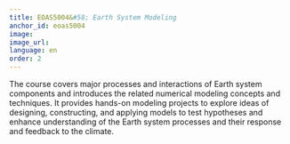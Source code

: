 ```yaml
---
title: EOAS5004&#58; Earth System Modeling
anchor_id: eoas5004
image:
image_url:
language: en
order: 2
---
```


The course covers major processes and interactions of Earth system components and introduces the related numerical modeling concepts and techniques. It provides hands-on modeling projects to explore ideas of designing, constructing, and applying models to test hypotheses and enhance understanding of the Earth system processes and their response and feedback to the climate.
